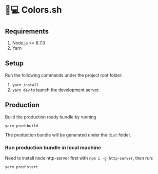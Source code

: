 # 🌈💻 Colors.sh

## Requirements

1. Node.js >= 8.7.0
1. Yarn

## Setup

Run the following commands under the project root folder:

1. `yarn install`
2. `yarn dev` to launch the development server.


## Production

Build the production ready bundle by running

```
yarn prod:build
```

The production bundle will be generated under the `dist` folder.


### Run production bundle in local machine

Need to install node http-server first with `npm i -g http-server`, then run:

```
yarn prod:start
```

